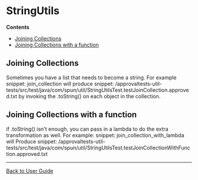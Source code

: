 <a id="top"></a>

# StringUtils



<!-- START doctoc generated TOC please keep comment here to allow auto update -->
<!-- DON'T EDIT THIS SECTION, INSTEAD RE-RUN doctoc TO UPDATE -->
**Contents**

- [Joining Collections](#joining-collections)
- [Joining Collections with a function](#joining-collections-with-a-function)

<!-- END doctoc generated TOC please keep comment here to allow auto update -->

## Joining Collections

Sometimes you have a list that needs to become a string.
For example
snippet: join_collection
will produce
snippet: /approvaltests-util-tests/src/test/java/com/spun/util/StringUtilsTest.testJoinCollection.approved.txt
by invoking the .toString() on each object in the collection.

## Joining Collections with a function
if .toString() isn't enough, you can pass in a lambda to do the extra transformation as well.
For example:
snippet: join_collection_with_lambda
will Produce
snippet: /approvaltests-util-tests/src/test/java/com/spun/util/StringUtilsTest.testJoinCollectionWithFunction.approved.txt

---

[Back to User Guide](README.md#top)
